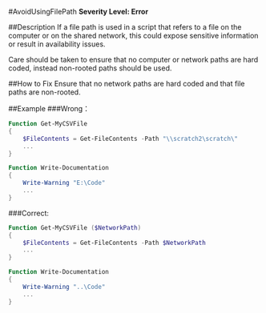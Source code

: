 #AvoidUsingFilePath 
**Severity Level: Error**

##Description
If a file path is used in a script that refers to a file on the computer or on the shared network, this could expose sensitive information or result in availability issues. 

Care should be taken to ensure that no computer or network paths are hard coded, instead non-rooted paths should be used.

##How to Fix
Ensure that no network paths are hard coded and that file paths are non-rooted.

##Example
###Wrong： 
``` PowerShell
Function Get-MyCSVFile 
{
	$FileContents = Get-FileContents -Path "\\scratch2\scratch\"
	...
}

Function Write-Documentation
{
	Write-Warning "E:\Code"
	...
}
```

###Correct:
``` PowerShell
Function Get-MyCSVFile ($NetworkPath)
{
	$FileContents = Get-FileContents -Path $NetworkPath
	...
}

Function Write-Documentation
{
	Write-Warning "..\Code"
	...
}
``` 
